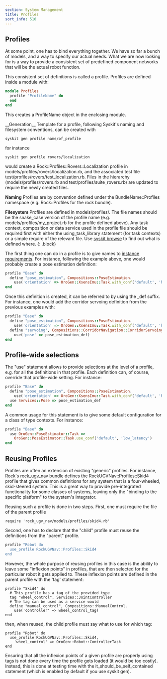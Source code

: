 ```yaml
---
section: System Management
title: Profiles
sort_info: 510
---
```


Profiles
--------
At some point, one has to bind everything together. We have so far a bunch of
models, and a way to specify our actual needs. What we are now looking for is a
way to provide a consistent set of predefined component networks that will be
the actual robot function.

This consistent set of definitions is called a profile. Profiles are defined
inside a module with:

~~~ ruby
module Profiles
  profile "ProfileName" do
  end
end
~~~

This creates a ProfileName object in the enclosing module.

<div class="block" markdown="1">
__Generation__ Template for a profile, following Syskit's naming and filesystem
conventions, can be created with

~~~
syskit gen profile name/of_profile
~~~

for instance

~~~
syskit gen profile rovers/localization
~~~

would create a Rock::Profiles::Rovers::Localization profile in
models/profiles/rovers/localization.rb, and the associated test file
test/profiles/rovers/test_localization.rb. Files in the hierarchy
(models/profiles/rovers.rb and test/profiles/suite_rovers.rb) are updated to
require the newly created files.
</div>

__Naming__ Profiles are by convention defined under the BundleName::Profiles
namespace (e.g. Rock::Profiles for the rock bundle). 

__Filesystem__ Profiles are defined in models/profiles/. The file
names should be the snake_case version of the profile name (e.g.
models/profiles/my_project.rb for the profile defined above). Any task context,
composition or data service used in the profile file should be required first
with either the using_task_library statement (for task contexts) or a simple
require of the relevant file. Use [syskit browse](general_concept.html#browsing)
to find out what is defined where.
{: .block}

The first thing one can do in a profile is to give names to [instance
requirements](subsystem_design.html). For instance, following the example above, one would probably
create a pose estimation definition:

~~~ ruby
profile "Base" do
  define "pose_estimation", Compositions::PoseEstimation.
    use('orientation' => OroGen::XsensImu::Task.with_conf('default', 'high_sampling_rate'))
end
~~~

Once this definition is created, it can be referred to by using the _def suffix.
For instance, one would add the corridor servoing definition from the previous
examples with:

~~~ ruby
profile "Base" do
  define "pose_estimation", Compositions::PoseEstimation.
    use('orientation' => OroGen::XsensImu::Task.with_conf('default', 'high_sampling_rate'))
  define "servoing", Compositions::CorridorNavigation::CorridorServoing.
    use('pose' => pose_estimation_def)
end
~~~

Profile-wide selections
-----------------------
The "use" statement allows to provide selections at the level of a profile, e.g.
for all the definitions in that profile. Each definition can, of course,
override that profile-wide setting. For instance:

~~~ ruby
profile "Base" do
  define "pose_estimation", Compositions::PoseEstimation.
    use('orientation' => OroGen::XsensImu::Task.with_conf('default', 'high_sampling_rate'))
  use Services::Pose => pose_estimation_def
end
~~~

A common usage for this statement is to give some default configuration for a
class of type contexts. For instance:

~~~ ruby
profile "Base" do
  use OroGen::PoseEstimator::Task =>
    OroGen::PoseEstimator::Task.use_conf('default', 'low_latency')
end
~~~

Reusing Profiles
----------------
Profiles are often an extension of existing "generic" profiles. For instance,
Rock's rock_ugv_nav bundle defines the RockUGVNav::Profiles::Skid4 profile that gives
common definitions for any system that is a four-wheeled, skid-steered system.
This is a great way to provide pre-integrated functionality for some classes of
systems, leaving only the "binding to the specific platform" to the system's
integrator.

Reusing such a profile is done in two steps. First, one must require the file of
the parent profile

~~~
require 'rock_ugv_nav/models/profiles/skid4.rb'
~~~

Second, one has to declare that the "child" profile must reuse the definitions
from the "parent" profile.

~~~ ruby
profile "Robot do
  use_profile RockUGVNav::Profiles::Skid4
end
~~~

However, the whole purpose of reusing profiles in this case is the ability to
leave some "inflexion points" in profiles, that are then selected for the
particular robot it gets applied to. These inflexion points are defined in the
parent profile with the 'tag' statement:

~~~
profile "Skid4" do
  # This profile has a tag of the provided type
  tag "wheel_control", Services::JointController
  # The tag can be used as a service would
  define "manual_control", Compositions::ManualControl.
    use('controller' => wheel_control_tag)
end
~~~

then, when reused, the child profile must say what to use for which tag:

~~~
profile "Robot" do
  use_profile RockUGVNav::Profiles::Skid4,
    'wheel_control' => OroGen::Robot::ControllerTask
end
~~~

Ensuring that all the inflexion points of a given profile are properly using
tags is not done every time the profile gets loaded (it would be too costly).
Instead, this is done at testing time with the it_should_be_self_contained
statement (which is enabled by default if you use syskit gen).

